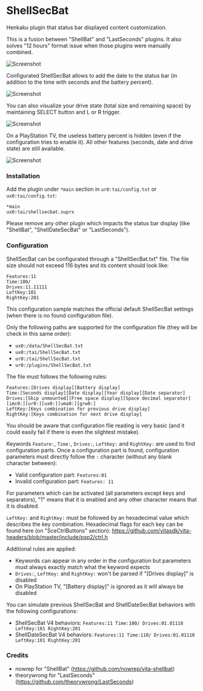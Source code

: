 # ShellSecBat

Henkaku plugin that status bar displayed content customization.

This is a fusion between "ShellBat" and "LastSeconds" plugins.
It also solves "12 hours" format issue when those plugins were manually combined.

![Screenshot](https://github.com/OperationNT414C/ShellSecBat/blob/master/doc/ShellSecBat.png?raw=true)

Configurated ShellSecBat allows to add the date to the status bar (in addition to the time with seconds and the battery percent).

![Screenshot](https://github.com/OperationNT414C/ShellSecBat/blob/master/doc/ShellDateSecBat.png?raw=true)

You can also visualize your drive state (total size and remaining space) by maintaining SELECT button and L or R trigger.

![Screenshot](https://github.com/OperationNT414C/ShellSecBat/blob/master/doc/ShellDriveState.png?raw=true)

On a PlayStation TV, the useless battery percent is hidden (even if the configuration tries to enable it). All other features (seconds, date and drive state) are still available.

![Screenshot](https://github.com/OperationNT414C/ShellSecBat/blob/master/doc/ShellPSTVDisplay.png?raw=true)


### Installation

Add the plugin under `*main` section in `ur0:tai/config.txt` or `ux0:tai/config.txt`:

```
*main
ux0:tai/shellsecbat.suprx
```

Please remove any other plugin which impacts the status bar display (like "ShellBat", "ShellDateSecBat" or "LastSeconds").


### Configuration

ShellSecBat can be configurated through a "ShellSecBat.txt" file. The file size should not exceed 116 bytes and its content should look like:

```
Features:11
Time:100/
Drives:11.11111
LeftKey:101
RightKey:201
```

This configuration sample matches the official default ShellSecBat settings (when there is no found configuration file).

Only the following paths are supported for the configuration file (they will be check in this same order):

 * `ux0:/data/ShellSecBat.txt`
 * `ux0:/tai/ShellSecBat.txt`
 * `ur0:/tai/ShellSecBat.txt`
 * `ur0:/plugins/ShellSecBat.txt`

The file must follows the following rules:

```
Features:[Drives display][Battery display]
Time:[Seconds display][Date display][Year display][Date separator]
Drives:[Skip unmounted][Free space display][Space decimal separator][imc0:][ur0:][ux0:][uma0:][grw0:]
LeftKey:[Keys combination for previous drive display]
RightKey:[Keys combination for next drive display]
```

You should be aware that configuration file reading is very basic (and it could easily fail if there is even the slightest mistake).

Keywords `Feature:`, `Time:`, `Drives:`, `LeftKey:` and `RightKey:`  are used to find configuration parts.
Once a configuration part is found, configuration parameters must directly follow the `:` character (without any blank character between):

 * Valid configuration part: `Features:01`
 * Invalid configuration part: `Features: 11`

For parameters which can be activated (all parameters except keys and separators), "1" means that it is enabled and any other character means that it is disabled.

`LeftKey:` and `RightKey:` must be followed by an hexadecimal value which describes the key combination. Hexadecimal flags for each key can be found here (on "SceCtrlButtons" section):
https://github.com/vitasdk/vita-headers/blob/master/include/psp2/ctrl.h

Additional rules are applied:
 * Keywords can appear in any order in the configuration but parameters must always exactly match what the keyword expects
 * `Drives:`, `LeftKey:` and `RightKey:` won't be parsed if "[Drives display]" is disabled
 * On PlayStation TV, "[Battery display]" is ignored as it will always be disabled

You can simulate previous ShellSecBat and ShellDateSecBat behaviors with the following configurations:

 * ShellSecBat V4 behaviors: `Features:11 Time:100/ Drives:01.01110 LeftKey:101 RightKey:201`
 * ShellDateSecBat V4 behaviors: `Features:11 Time:110/ Drives:01.01110 LeftKey:101 RightKey:201`



### Credits

 * nowrep for "ShellBat" (https://github.com/nowrep/vita-shellbat)
 * theorywrong for "LastSeconds" (https://github.com/theorywrong/LastSeconds)
